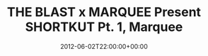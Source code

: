 ---
templateKey: event
guid: 08971c90-6eab-11ea-99c5-002590d1d1b0
date: 2012-06-02T22:00:00+00:00
eventTime: '10pm'
title: THE BLAST x MARQUEE Present SHORTKUT Pt. 1, Marquee
artist: THE BLAST x MARQUEE Present SHORTKUT Pt. 1
city: Taipei
venue: Marquee
group: LEO37
url: https://www.facebook.com/events/245585615547942/
---